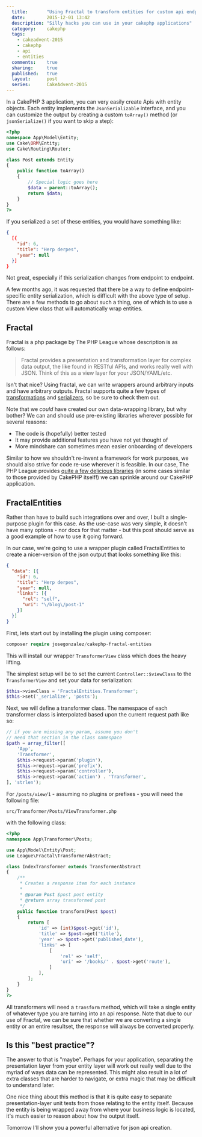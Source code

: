 ```yaml
---
  title:       "Using Fractal to transform entities for custom api endpoints"
  date:        2015-12-01 13:42
  description: "Silly hacks you can use in your cakephp applications"
  category:    cakephp
  tags:
    - cakeadvent-2015
    - cakephp
    - api
    - entities
  comments:    true
  sharing:     true
  published:   true
  layout:      post
  series:      CakeAdvent-2015
---
```


In a CakePHP 3 application, you can very easily create Apis with entity objects. Each entity implements the `JsonSerializable` interface, and you can customize the output by creating a custom `toArray()` method (or `jsonSerialize()` if you want to skip a step):

```php
<?php
namespace App\Model\Entity;
use Cake\ORM\Entity;
use Cake\Routing\Router;

class Post extends Entity
{
    public function toArray()
    {
        // Special logic goes here
        $data = parent::toArray();
        return $data;
    }
}
?>
```

If you serialized a set of these entities, you would have something like:

```json
{
  [{
    "id": 6,
    "title": "Herp derpes",
    "year": null
  }]
}
```

Not great, especially if this serialization changes from endpoint to endpoint.

A few months ago, it was requested that there be a way to define endpoint-specific entity serialization, which is difficult with the above type of setup. There are a few methods to go about such a thing, one of which is to use a custom View class that will automatically wrap entities.

## Fractal

Fractal is a php package by The PHP League whose description is as follows:

> Fractal provides a presentation and transformation layer for complex data output, the like found in RESTful APIs, and works really well with JSON. Think of this as a view layer for your JSON/YAML/etc.

Isn't that nice? Using fractal, we can write wrappers around arbitrary inputs and have arbitrary outputs. Fractal supports quite a few types of [transformations](http://fractal.thephpleague.com/transformers/) and [serializers](http://fractal.thephpleague.com/serializers/), so be sure to check them out.

Note that we *could* have created our own data-wrapping library, but why bother? We can and should use pre-existing libraries wherever possible for several reasons:

- The code is (hopefully) better tested
- It may provide additional features you have not yet thought of
- More mindshare can sometimes mean easier onboarding of developers

Similar to how we shouldn't re-invent a framework for work purposes, we should also strive for code re-use wherever it is feasible. In our case, The PHP League provides [quite a few delicious libraries](https://thephpleague.com/) (in some cases similar to those provided by CakePHP itself!) we can sprinkle around our CakePHP application.

## FractalEntities

Rather than have to build such integrations over and over, I built a single-purpose plugin for this case. As the use-case was very simple, it doesn't have many options - nor docs for that matter - but this post should serve as a good example of how to use it going forward.

In our case, we're going to use a wrapper plugin called FractalEntities to create a nicer-version of the json output that looks something like this:

```json
{
  "data": [{
    "id": 6,
    "title": "Herp derpes",
    "year": null,
    "links": [{
      "rel": "self",
      "uri": "\/blog\/post-1"
    }]
  }]
}
```

First, lets start out by installing the plugin using composer:

```php
composer require josegonzalez/cakephp-fractal-entities
```

This will install our wrapper `TransformerView` class which does the heavy lifting.

The simplest setup will be to set the current `Controller::$viewClass` to the `TransformerView` and set your data for serialization:

```php
$this->viewClass = 'FractalEntities.Transformer';
$this->set('_serialize', 'posts');
```

Next, we will define a transformer class. The namespace of each transformer class is interpolated based upon the current request path like so:

```php
// if you are missing any param, assume you don't
// need that section in the class namespace
$path = array_filter([
    'App',
    'Transformer',
    $this->request->param('plugin'),
    $this->request->param('prefix'),
    $this->request->param('controller'),
    $this->request->param('action') . 'Transformer',
], 'strlen');
```


For `/posts/view/1` - assuming no plugins or prefixes - you will need the following file:

```
src/Transformer/Posts/ViewTransformer.php
```

with the following class:

```php
<?php
namespace App\Transformer\Posts;

use App\Model\Entity\Post;
use League\Fractal\TransformerAbstract;

class IndexTransformer extends TransformerAbstract
{
    /**
     * Creates a response item for each instance
     *
     * @param Post $post post entity
     * @return array transformed post
     */
    public function transform(Post $post)
    {
        return [
            'id' => (int)$post->get('id'),
            'title' => $post->get('title'),
            'year' => $post->get('published_date'),
            'links' => [
                [
                    'rel' => 'self',
                    'uri' => '/books/' . $post->get('route'),
                ]
            ],
        ];
    }
}
?>
```

All transformers will need a `transform` method, which will take a single entity of whatever type you are turning into an api response. Note that due to our use of Fractal, we can be sure that whether we are converting a single entity or an entire resultset, the response will always be converted properly.

## Is this "best practice"?

The answer to that is "maybe". Perhaps for your application, separating the presentation layer from your entity layer will work out really well due to the myriad of ways data can be represented. This might also result in a lot of extra classes that are harder to navigate, or extra magic that may be difficult to understand later.

One nice thing about this method is that it is quite easy to separate presentation-layer unit tests from those relating to the entity itself. Because the entity is being wrapped away from where your business logic is located, it's much easier to reason about how the output itself.

Tomorrow I'll show you a powerful alternative for json api creation.

